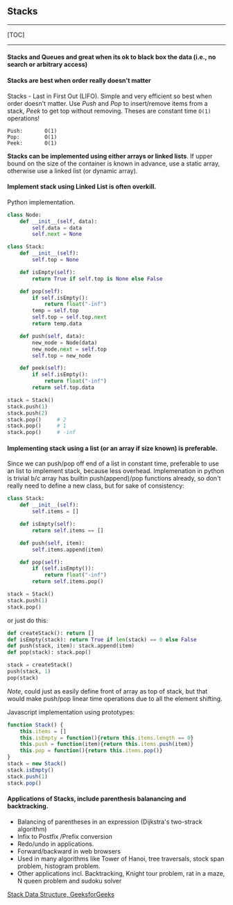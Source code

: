 <h2>Stacks</h2>

---

[TOC]

---

#### Stacks and Queues and great when its ok to black box the data (i.e., no search or arbitrary access)

#### Stacks are best when order really doesn't matter 

Stacks - Last in First Out (LIFO). Simple and very efficient so best when order doesn't matter. Use *Push* and *Pop* to insert/remove items from a stack, *Peek* to get top without removing. Theses are constant time `O(1)` operations!

```
Push:       O(1) 
Pop:        O(1)
Peek:       O(1)
```

**Stacks can be implemented using either arrays or linked lists**. If upper bound on the size of the container is known in advance, use a static array, otherwise use a linked list (or dynamic array).

#### Implement stack using Linked List is often overkill.

Python implementation.

```py
class Node:
    def __init__(self, data):
        self.data = data
        self.next = None

class Stack:
    def __init__(self):
        self.top = None

    def isEmpty(self):
        return True if self.top is None else False

    def pop(self):
        if self.isEmpty():
            return float("-inf") 
        temp = self.top
        self.top = self.top.next
        return temp.data

    def push(self, data):
        new_node = Node(data)
        new_node.next = self.top
        self.top = new_node

    def peek(self):
        if self.isEmpty():
            return float("-inf")
        return self.top.data

stack = Stack()
stack.push(1)
stack.push(2)
stack.pop()     # 2
stack.pop()     # 1
stack.pop()     # -inf
```

#### Implementing stack using a list (or an array if size known) is preferable.

Since we can push/pop off end of a list in constant time, preferable to use an list to implement stack, because less overhead. Implemenation in python is trivial b/c array has builtin push(append)/pop functions already, so don't really need to define a new class, but for sake of consistency:

```py
class Stack:
    def __init__(self):
        self.items = []

    def isEmpty(self):
        return self.items == []

    def push(self, item):
        self.items.append(item)

    def pop(self):
        if (self.isEmpty()):
            return float("-inf")
        return self.items.pop()

stack = Stack()
stack.push(1)
stack.pop()
```

or just do this:

```py
def createStack(): return []
def isEmpty(stack): return True if len(stack) == 0 else False
def push(stack, item): stack.append(item)
def pop(stack): stack.pop()

stack = createStack()
push(stack, 1)
pop(stack)
```

*Note*, could just as easily define front of array as top of stack, but that would make push/pop linear time operations due to all the element shifting.

Javascript implementation using prototypes:

```js
function Stack() {
    this.items = []
    this.isEmpty = function(){return this.items.length == 0}
    this.push = function(item){return this.items.push(item)}
    this.pop = function(){return this.items.pop()}
}
stack = new Stack()
stack.isEmpty()
stack.push(1)
stack.pop()
```

#### Applications of Stacks, include parenthesis balanancing and backtracking.

* Balancing of parentheses in an expression (Dijkstra's two-strack algorithm)
* Infix to Postfix /Prefix conversion
* Redo/undo in applications.
* Forward/backward in web browsers
* Used in many algorithms like Tower of Hanoi, tree traversals, stock span problem, histogram problem.
* Other applications incl. Backtracking, Knight tour problem, rat in a maze, N queen problem and sudoku solver

[Stack Data Structure, GeeksforGeeks](http://cdngquiz.geeksforgeeks.org/stack-data-structure/)